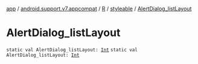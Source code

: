 [app](../../../index.md) / [android.support.v7.appcompat](../../index.md) / [R](../index.md) / [styleable](index.md) / [AlertDialog_listLayout](./-alert-dialog_list-layout.md)

# AlertDialog_listLayout

`static val AlertDialog_listLayout: `[`Int`](https://kotlinlang.org/api/latest/jvm/stdlib/kotlin/-int/index.html)
`static val AlertDialog_listLayout: `[`Int`](https://kotlinlang.org/api/latest/jvm/stdlib/kotlin/-int/index.html)